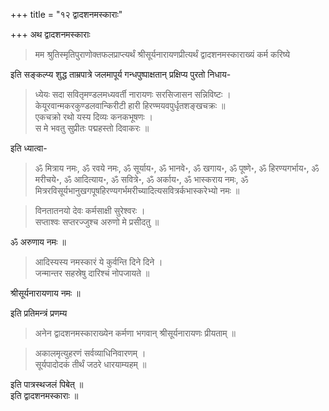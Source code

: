 
+++
title = "१२ द्वादशनमस्काराः"

+++
अथ द्वादशनमस्काराः  

> मम श्रुतिस्मृतिपुराणोक्तफलप्राप्त्यर्थं श्रीसूर्यनारायणप्रीत्यर्थं द्वादशनमस्काराख्यं कर्म करिष्ये  

 इति सङ्कल्प्य शुद्ध ताम्रपात्रे जलमापूर्य गन्धपुष्पाक्षतान् प्रक्षिप्य पुरतो निधाय- 

>  ध्येयः सदा सवितृमण्डलमध्यवर्ती नारायणः सरसिजासन सन्निविष्टः ।  
केयूरवान्मकरकुण्डलवान्किरीटी हारी हिरण्मयवपुर्धृतशङ्खचक्रः ॥  
एकचक्रो रथो यस्य दिव्यः कनकभूषणः ।  
स मे भवतु सुप्रीतः पद्महस्तो दिवाकरः ॥    

इति ध्यात्वा-  

> ॐ मित्राय नमः, ॐ रवये नमः, ॐ सूर्याय॰, ॐ भानवे॰, ॐ खगाय॰, ॐ पूष्णे॰, ॐ हिरण्यगर्भाय॰, ॐ मरीचये॰, ॐ आदित्याय॰, ॐ सवित्रे॰, ॐ अर्काय॰, ॐ भास्कराय नमः, ॐ मित्ररविसूर्यभानुखगपूषहिरण्यगर्भमरीच्यादित्यसवित्रर्कभास्करेभ्यो नमः ॥     

> विनतातनयो देवः कर्मसाक्षी सुरेश्वरः ।  
सप्ताश्वः सप्तरज्जुश्च अरुणो मे प्रसीदतु ॥  

ॐ अरुणाय नमः ॥  

> आदिस्यस्य नमस्कारं ये कुर्वन्ति दिने दिने ।  
जन्मान्तर सहस्रेषु दारिश्चं नोपजायते ॥   

श्रीसूर्यनारायणाय नमः ॥  

इति प्रतिमन्त्रं प्रणम्य  

> अनेन द्वादशनमस्काराख्येन कर्मणा भगवान् श्रीसूर्यनारायणः प्रीयताम् ॥  

> अकालमृत्युहरणं सर्वव्याधिनिवारणम् ।  
सूर्यपादोदकं तीर्थं जठरे धारयाम्यहम् ॥     

इति पात्रस्थजलं पिबेत् ॥  
इति द्वादशनमस्काराः ॥



